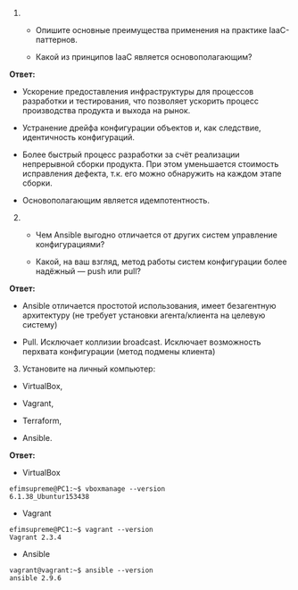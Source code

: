 1. * Опишите основные преимущества применения на практике IaaC-паттернов.

   * Какой из принципов IaaC является основополагающим?

**Ответ:**

* Ускорение предоставления инфраструктуры для процессов разработки и тестирования, что позволяет ускорить процесс производства продукта и выхода на рынок.

* Устранение дрейфа конфигурации объектов и, как следствие, идентичность конфигураций.

* Более быстрый процесс разработки за счёт реализации непрерывной сборки продукта. При этом уменьшается стоимость исправления дефекта, т.к. его можно обнаружить на каждом этапе сборки.

* Основополагающим является идемпотентность.

2. * Чем Ansible выгодно отличается от других систем управление конфигурациями?

   * Какой, на ваш взгляд, метод работы систем конфигурации более надёжный — push или pull?

**Ответ:**

* Ansible отличается простотой использования, имеет безагентную архитектуру (не требует установки агента/клиента на целевую систему)

* Pull. Исключает коллизии broadcast. Исключает возможность перхвата конфигурации (метод подмены клиента)

3. Установите на личный компьютер:

* VirtualBox,

* Vagrant,

* Terraform,

* Ansible.

**Ответ:**

- VirtualBox

```
efimsupreme@PC1:~$ vboxmanage --version
6.1.38_Ubuntur153438
```

- Vagrant

```
efimsupreme@PC1:~$ vagrant --version
Vagrant 2.3.4
```

- Ansible

```
vagrant@vagrant:~$ ansible --version
ansible 2.9.6
```

